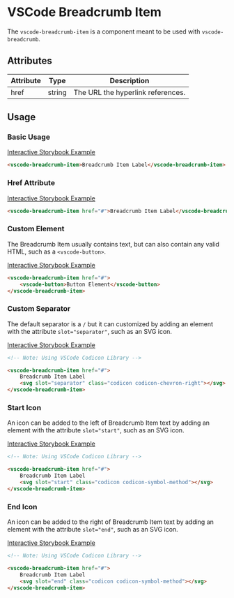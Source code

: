 # VSCode Breadcrumb Item

The `vscode-breadcrumb-item` is a component meant to be used with `vscode-breadcrumb`.

## Attributes

| Attribute | Type   | Description                       |
| --------- | ------ | --------------------------------- |
| href      | string | The URL the hyperlink references. |

## Usage

### Basic Usage

[Interactive Storybook Example](https://mttallac.azurewebsites.net/?path=/story/library-breadcrumb-item--default)

```html
<vscode-breadcrumb-item>Breadcrumb Item Label</vscode-breadcrumb-item>
```

### Href Attribute

[Interactive Storybook Example](https://mttallac.azurewebsites.net/?path=/story/library-breadcrumb-item--with-link)

```html
<vscode-breadcrumb-item href="#">Breadcrumb Item Label</vscode-breadcrumb-item>
```

### Custom Element

The Breadcrumb Item usually contains text, but can also contain any valid HTML, such as a `<vscode-button>`.

[Interactive Storybook Example](https://mttallac.azurewebsites.net/?path=/story/library-breadcrumb-item--with-custom-element)

```html
<vscode-breadcrumb-item href="#">
	<vscode-button>Button Element</vscode-button>
</vscode-breadcrumb-item>
```

### Custom Separator

The default separator is a `/` but it can customized by adding an element with the attribute `slot="separator"`, such as an SVG icon.

[Interactive Storybook Example](https://mttallac.azurewebsites.net/?path=/story/library-breadcrumb-item--with-custom-separator)

```html
<!-- Note: Using VSCode Codicon Library -->

<vscode-breadcrumb-item href="#">
	Breadcrumb Item Label
	<svg slot="separator" class="codicon codicon-chevron-right"></svg>
</vscode-breadcrumb-item>
```

### Start Icon

An icon can be added to the left of Breadcrumb Item text by adding an element with the attribute `slot="start"`, such as an SVG icon.

[Interactive Storybook Example](https://mttallac.azurewebsites.net/?path=/story/library-breadcrumb-item--with-start-icon)

```html
<!-- Note: Using VSCode Codicon Library -->

<vscode-breadcrumb-item href="#">
	Breadcrumb Item Label
	<svg slot="start" class="codicon codicon-symbol-method"></svg>
</vscode-breadcrumb-item>
```

### End Icon

An icon can be added to the right of Breadcrumb Item text by adding an element with the attribute `slot="end"`, such as an SVG icon.

[Interactive Storybook Example](https://mttallac.azurewebsites.net/?path=/story/library-breadcrumb-item--with-end-icon)

```html
<!-- Note: Using VSCode Codicon Library -->

<vscode-breadcrumb-item href="#">
	Breadcrumb Item Label
	<svg slot="end" class="codicon codicon-symbol-method"></svg>
</vscode-breadcrumb-item>
```
